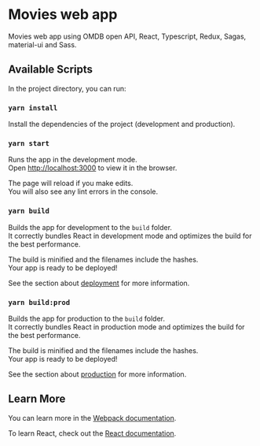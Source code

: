 # Movies web app

Movies web app using OMDB open API, React, Typescript, Redux, Sagas, material-ui and Sass.

## Available Scripts

In the project directory, you can run:

### `yarn install`

Install the dependencies of the project (development and production).

### `yarn start`

Runs the app in the development mode.<br />
Open [http://localhost:3000](http://localhost:3000) to view it in the browser.

The page will reload if you make edits.<br />
You will also see any lint errors in the console.

### `yarn build`

Builds the app for development to the `build` folder.<br />
It correctly bundles React in development mode and optimizes the build for the best performance.

The build is minified and the filenames include the hashes.<br />
Your app is ready to be deployed!

See the section about [deployment](https://webpack.js.org/guides/development/) for more information.

### `yarn build:prod`

Builds the app for production to the `build` folder.<br />
It correctly bundles React in production mode and optimizes the build for the best performance.

The build is minified and the filenames include the hashes.<br />
Your app is ready to be deployed!

See the section about [production](https://webpack.js.org/guides/production/) for more information.

## Learn More

You can learn more in the [Webpack documentation](https://webpack.js.org/guides/getting-started/).

To learn React, check out the [React documentation](https://reactjs.org/).
